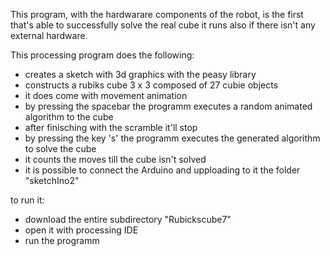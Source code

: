 
This program, with the hardwarare components of the robot, is the first that's able to successfully solve the real cube
it runs also if there isn't any external hardware.

This processing program does the following:
- creates a sketch with 3d graphics with the peasy library
- constructs a rubiks cube 3 x 3 composed of 27 cubie objects
- it does come with movement animation 
- by pressing the spacebar the programm executes a random animated algorithm to the cube
- after finisching with the scramble it'll stop
- by pressing the key 's' the programm executes the generated algorithm to solve the cube
- it counts the moves till the cube isn't solved
- it is possible to connect the Arduino and upploading to it the folder "sketchIno2" 


to run it:
- download the entire subdirectory "Rubickscube7"
- open it with processing IDE
- run the programm
